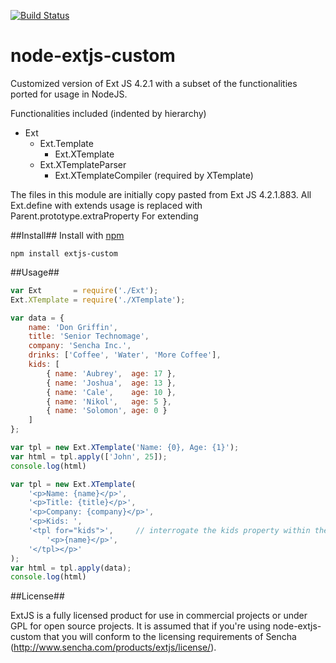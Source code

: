 [![Build Status](https://travis-ci.org/devotis/node-extjs-custom.svg)](https://travis-ci.org/devotis/node-extjs-custom)

node-extjs-custom
=================

Customized version of Ext JS 4.2.1 with a subset of the functionalities ported for usage in NodeJS.

Functionalities included (indented by hierarchy)
* Ext
  * Ext.Template
    * Ext.XTemplate
  * Ext.XTemplateParser
    * Ext.XTemplateCompiler (required by XTemplate)

The files in this module are initially copy pasted from Ext JS 4.2.1.883.
All Ext.define with extends usage is replaced with Parent.prototype.extraProperty For extending

##Install##
Install with [npm](http://github.com/isaacs/npm)

```
npm install extjs-custom
```

##Usage##

```javascript
var Ext       = require('./Ext');
Ext.XTemplate = require('./XTemplate');

var data = {
    name: 'Don Griffin',
    title: 'Senior Technomage',
    company: 'Sencha Inc.',
    drinks: ['Coffee', 'Water', 'More Coffee'],
    kids: [
        { name: 'Aubrey',  age: 17 },
        { name: 'Joshua',  age: 13 },
        { name: 'Cale',    age: 10 },
        { name: 'Nikol',   age: 5 },
        { name: 'Solomon', age: 0 }
    ]
};

var tpl = new Ext.XTemplate('Name: {0}, Age: {1}');
var html = tpl.apply(['John', 25]);
console.log(html)

var tpl = new Ext.XTemplate(
    '<p>Name: {name}</p>',
    '<p>Title: {title}</p>',
    '<p>Company: {company}</p>',
    '<p>Kids: ',
    '<tpl for="kids">',     // interrogate the kids property within the data
        '<p>{name}</p>',
    '</tpl></p>'
);
var html = tpl.apply(data);
console.log(html)
```

##License##

ExtJS is a fully licensed product for use in commercial projects or under GPL for open source projects. It is assumed that if you're using node-extjs-custom that you will conform to the licensing requirements of Sencha (http://www.sencha.com/products/extjs/license/).